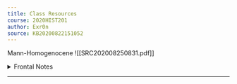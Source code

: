 ```yaml
---
title: Class Resources
course: 2020HIST201
author: Exr0n
source: KB20200822151052
---
```


Mann-Homogenocene
![[SRC202008250831.pdf]]

<details><summary>Frontal Notes</summary>


**How spanish conquest in the americas caused an influx of wealth and the little ice age, which dragged everyone down and allowed western countries to take over as predoinant world powers.**

Lots of silver went to spain, caused wars and spread around. This, along with cold, caused famines and infighting everywhere.
Eventually the western states took power?

Basically, massive redistribution of wealth and power shifts in the 17-19th century.

Claims:

- Spanish conquest caused the little ice age
- conquest caused the turn of power from eastern to western countries
- flow of money tells who has power
- Mexico city has modern problems
    
Questions:

- How did the western countries take power?
    
Contents:

1. how spanish silver spread
2. this tells who has power (natives americans collapse)
3. spanish silver goes to war
4. spain economic collapse
1. Silver floods everywhere
1. inflation
1. commoners can't afford food and revolt
1. little ice age causes, see [[KB20200822170249]]
1. how slave trade started
    1. fewer trees 
    1. more mosquitos 
    1. malaria 
    1. no voluntary workers 
    1. slave trade
1. mexico city is a jumble of cultures
1. silver in china causes debt like spain
    1. economic collapse
    1. canabilism
    1. new dynasty (Qing)
1. Final claim: **All that led to modern western power**
</details>

---